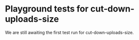 # Playground tests for cut-down-uploads-size
We are still awaiting the first test run for cut-down-uploads-size.
